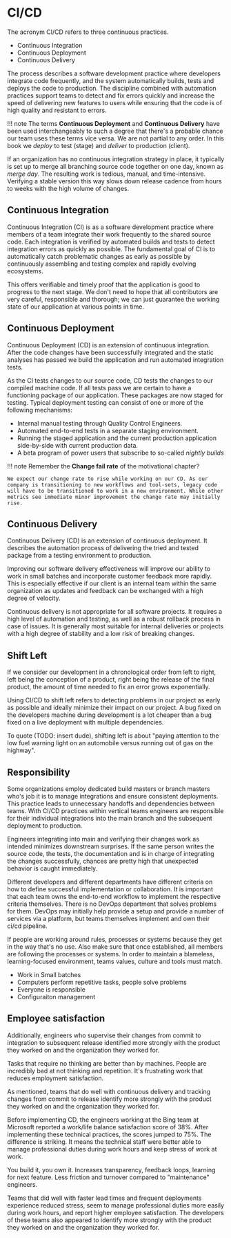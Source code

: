 # CI/CD

The acronym CI/CD refers to three continuous practices.

- Continuous Integration
- Continuous Deployment
- Continuous Delivery

The process describes a software development practice where developers integrate code frequently, and the system automatically builds, tests and deploys the code to production. The discipline combined with automation practices support teams to detect and fix errors quickly and increase the speed of delivering new features to users while ensuring that the code is of high quality and resistant to errors.

!!! note
    The terms **Continuous Deployment** and **Continuous Delivery** have been used interchangeably to such a degree that there's a probable chance our team uses these terms vice versa. We are not partial to any order. In this book we *deploy* to test (stage) and *deliver* to production (client).

If an organization has no continuous integration strategy in place, it typically is set up to merge all branching source code together on one day, known as *merge day*. The resulting work is tedious, manual, and time-intensive. Verifying a stable version this way slows down release cadence from hours to weeks with the high volume of changes.

## Continuous Integration

Continuous Integration (CI) is as a software development practice where members of a team integrate their work frequently to the shared source code. Each integration is verified by automated builds and tests to detect integration errors as quickly as possible. The fundamental goal of CI is to automatically catch problematic changes as early as possible by continuously assembling and testing complex and rapidly evolving ecosystems.

This offers verifiable and timely proof that the application is good to progress to the next stage. We don't need to hope that all contributors are very careful, responsible and thorough; we can just guarantee the working state of our application at various points in time.

## Continuous Deployment

Continuous Deployment (CD) is an extension of continuous integration. After the code changes have been successfully integrated and the static analyses has passed we build the application and run automated integration tests.

As the CI tests changes to our source code, CD tests the changes to our compiled machine code. If all tests pass we are certain to have a functioning package of our application. These packages are now staged for testing. Typical deployment testing can consist of one or more of the following mechanisms:

- Internal manual testing through Quality Control Engineers.
- Automated end-to-end tests in a separate staging environment.
- Running the staged application and the current production application side-by-side with current production data.
- A beta program of power users that subscribe to so-called *nightly builds*

!!! note
    Remember the **Change fail rate** of the motivational chapter?

    We expect our change rate to rise while working on our CD. As our company is transitioning to new workflows and tool-sets, legacy code will have to be transitioned to work in a new environment. While other metrics see immediate minor improvement the change rate may initially rise.

## Continuous Delivery

Continuous Delivery (CD) is an extension of continuous deployment. It describes the automation process of delivering the tried and tested package from a testing environment to production.

Improving our software delivery effectiveness will improve our ability to work in small batches and incorporate customer feedback more rapidly. This is especially effective if our client is an internal team within the same organization as updates and feedback can be exchanged with a high degree of velocity.

Continuous delivery is not appropriate for all software projects. It requires a high level of automation and testing, as well as a robust rollback process in case of issues. It is generally most suitable for internal deliveries or projects with a high degree of stability and a low risk of breaking changes.

## Shift Left

If we consider our development in a chronological order from left to right, left being the conception of a product, right being the release of the final product, the amount of time needed to fix an error grows exponentially.

Using CI/CD to shift left refers to detecting problems in our project as early as possible and ideally minimize their impact on our project. A bug fixed on the developers machine during development is a lot cheaper than a bug fixed on a live deployment with multiple dependencies.

To quote (TODO: insert dude), shifting left is about "paying attention to the low fuel warning light on an automobile versus running out of gas on the highway".

## Responsibility

Some organizations employ dedicated build masters or branch masters who's job it is to manage integrations and ensure consistent deployments. This practice leads to unnecessary handoffs and dependencies between teams. With CI/CD practices within vertical teams engineers are responsible for their individual integrations into the main branch and the subsequent deployment to production.

Engineers integrating into main and verifying their changes work as intended minimizes downstream surprises. If the same person writes the source code, the tests, the documentation and is in charge of integrating the changes successfully, chances are pretty high that unexpected behavior is caught immediately.

Different developers and different departments have different criteria on how to define successful implementation or collaboration. It is important that each team owns the end-to-end workflow to implement the respective criteria themselves. There is no DevOps department that solves problems for them. DevOps may initially help provide a setup and provide a number of services via a platform, but teams themselves implement and own their ci/cd pipeline.

If people are working around rules, processes or systems because they get in the way that's no use. Also make sure that once established, all members are following the processes or systems. In order to maintain a blameless, learning-focused environment, teams values, culture and tools must match.

- Work in Small batches
- Computers perform repetitive tasks, people solve problems
- Everyone is responsible
- Configuraiton management

## Employee satisfaction

Additionally, engineers who supervise their changes from commit to integration to subsequent release identified more strongly with the product they worked on and the organization they worked for.

Tasks that require no thinking are better than by machines. People are incredibly bad at not thinking and repetition. It's frustrating work that reduces employment satisfaction.

As mentioned, teams that do well with continuous delivery and tracking changes from commit to release identify more strongly with the product they worked on and the organization they worked for.

Before implementing CD, the engineers working at the Bing team at Microsoft reported a work/life balance satisfaction score of 38%. After implementing these technical practices, the scores jumped to 75%. The difference is striking. It means the technical staff were better able to manage professional duties during work hours and keep stress of work at work.

You build it, you own it. Increases transparency, feedback loops, learning for next feature. Less friction and turnover compared to "maintenance" engineers.

Teams that did well with faster lead times and frequent deployments experience reduced stress, seem to manage professional duties more easily during work hours, and report higher employee satisfaction. The developers of these teams also appeared to identify more strongly with the product they worked on and the organization they worked for.
